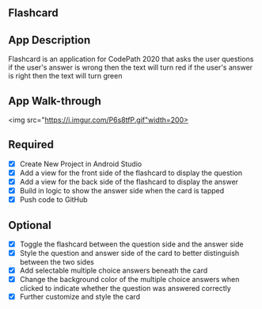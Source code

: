 ## Flashcard

## App Description
Flashcard is an application for CodePath 2020 that asks the user questions
if the user's answer is wrong then the text will turn red
if the user's answer is right then the text will turn green 

## App Walk-through
<img src="https://i.imgur.com/P6s8tfP.gif"width=200><br>

## Required
- [x] Create New Project in Android Studio
- [x] Add a view for the front side of the flashcard to display the question
- [x] Add a view for the back side of the flashcard to display the answer
- [x] Build in logic to show the answer side when the card is tapped
- [x] Push code to GitHub
## Optional
- [x] Toggle the flashcard between the question side and the answer side
- [x] Style the question and answer side of the card to better distinguish between the two sides
- [x] Add selectable multiple choice answers beneath the card
- [x] Change the background color of the multiple choice answers when clicked to indicate whether the question was answered correctly
- [x] Further customize and style the card
